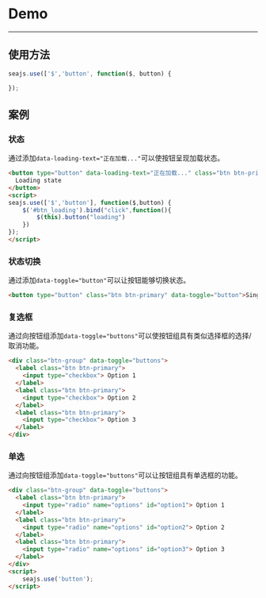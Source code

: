 # Demo

---

## 使用方法

```javascript
seajs.use(['$','button', function($, button) {

});
```

## 案例

### 状态

通过添加`data-loading-text="正在加载..."`可以使按钮呈现加载状态。

````html
<button type="button" data-loading-text="正在加载..." class="btn btn-primary" id="btn_loading">
  Loading state
</button>
<script>
seajs.use(['$','button'], function($,button) {
    $('#btn_loading').bind("click",function(){
        $(this).button("loading")
    })
});
</script>
````

### 状态切换

通过添加`data-toggle="button"`可以让按钮能够切换状态。

````html
<button type="button" class="btn btn-primary" data-toggle="button">Single toggle</button>
````

### 复选框

通过向按钮组添加`data-toggle="buttons"`可以使按钮组具有类似选择框的选择/取消功能。

````html
<div class="btn-group" data-toggle="buttons">
  <label class="btn btn-primary">
    <input type="checkbox"> Option 1
  </label>
  <label class="btn btn-primary">
    <input type="checkbox"> Option 2
  </label>
  <label class="btn btn-primary">
    <input type="checkbox"> Option 3
  </label>
</div>
````

### 单选

通过向按钮组添加`data-toggle="buttons"`可以让按钮组具有单选框的功能。

````html
<div class="btn-group" data-toggle="buttons">
  <label class="btn btn-primary">
    <input type="radio" name="options" id="option1"> Option 1
  </label>
  <label class="btn btn-primary">
    <input type="radio" name="options" id="option2"> Option 2
  </label>
  <label class="btn btn-primary">
    <input type="radio" name="options" id="option3"> Option 3
  </label>
</div>
<script>
    seajs.use('button');
</script>
````